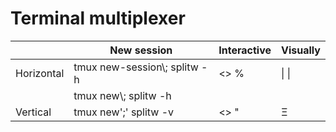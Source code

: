 Terminal multiplexer
===
| | New session                              | Interactive | Visually
|-|-|-|-|
| Horizontal | tmux new-session\\; splitw -h | <> %        | \\| \\|
|            | tmux new\\; splitw -h         |
| Vertical   | tmux new';' splitw -v         | <> "        | &Xi;
